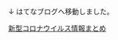 ↓ はてなブログへ移動しました。

[新型コロナウイルス情報まとめ](https://mmll.hatenablog.com/entry/information/news/summary-covid-19)